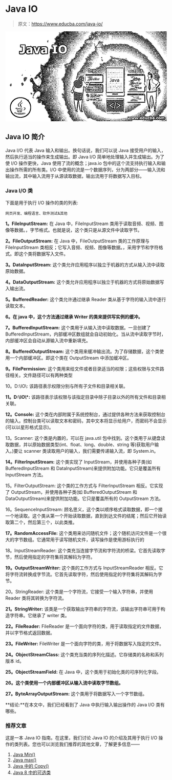# Java IO

> 原文：<https://www.educba.com/java-io/>

![Java IO](img/c69e0ac7912ec4b5199de835ab5c0a3d.png)



## Java IO 简介

Java I/O 代表 Java 输入和输出。换句话说，我们可以说 Java 接受用户的输入，然后执行适当的操作来生成输出。即 Java I/O 简单地处理输入并生成输出。为了使 I/O 操作更快，Java 使用了流的概念；java.io 包中的这个流支持执行输入和输出操作所需的所有类。I/O 中使用的流是一个数据序列，分为两部分——输入流和输出流，其中输入流用于从源读取数据，输出流用于将数据写入目标。

### Java I/O 类

下面是用于执行 I/O 操作的类的列表:

<small>网页开发、编程语言、软件测试&其他</small>

**1。FileInputStream:** 在 Java 中，FileInputStream 类用于读取音频、视频、图像等数据。，字节格式。也就是说，这个类只是从源文件中读取字节。

**2。FileOutputStream:** 在 Java 中，FileOutputStream 类的工作原理与 FileInputStream 类相反；它写入音频、视频、图像等数据。，采用字节和字符格式。即这个类将数据写入文件。

**3。DataInputStream:** 这个类允许应用程序以独立于机器的方式从输入流中读取原始数据。

**4。DataOutputStream:** 这个类允许应用程序以独立于机器的方式将原始数据写入输出流。

**5。BufferedReader:** 这个类允许通过继承 Reader 类从基于字符的输入流中逐行读取文本。

**6。在 java 中，这个方法通过继承 Writer 的类来提供写实例的缓冲。**

**7。BufferedInputStream:** 这个类用于从输入流中读取数据。一旦创建了 BufferedInputStream，内部缓冲区数组就会自动初始化。当从流中读取字节时，内部缓冲区会自动从源输入流中重新填充。

**8。BufferedOutputStream:** 这个类用来缓冲输出流。为了存储数据，这个类使用一个内部缓冲区。即这个类在 OutputStream 中添加缓冲区。

**9。FilePermission:** 这个类用来给文件或者目录适当的权限；这些权限与文件路径相关。文件路径可以有两种类型

10。D:\\IO\\: 该路径表示权限分别与所有子文件和目录相关联。

**11。D:\\IO\\*:** 该路径表示该权限与该指定目录中除子目录以外的所有文件和目录相关联。

**12。Console:** 这个类在内部附属于系统控制台，通过提供各种方法来获取控制台的输入。控制台类可以读取文本和密码，其中文本将显示给用户，而密码不会显示(可以以星形格式显示)。

13。Scanner: 这个类是内置的，可以在 java.util 包中找到。这个类用于从键盘读取数据，并以原始数据类型(int、float、long、double、string 等)获取用户输入。)要让 scanner 类读取用户的输入，我们需要传递输入流，即 System.in。

**14。FilterInputStream:** 这个类实现了 InputStream，并使用各种子类(如 BufferedInputStream 和 DataInputStream)来提供附加功能。它只是覆盖所有 InputStream 方法。

15。FilterOutputStream: 这个类的工作方式与 FilterInputStream 相反。它实现了 OutputStream，并使用各种子类(如 BufferedOutputStream 和 DataOutputStream)来提供附加功能。它只是覆盖所有的 OutputStream 方法。

16。SequenceInputStream: 顾名思义，这个类以顺序格式读取数据，即一个接一个地读取。这个类从第一个开始读取数据，直到到达文件的结尾；然后它开始读取第二个，然后第三个，以此类推。

**17。RandomAccessFile:** 这个类用来访问随机文件；这个随机访问文件是一个很大的字节数组。它通常用于读写随机文件，读写操作是使用游标执行的

18。InputStreamReader: 这个类充当连接字节流和字符流的桥梁。它首先读取字节，然后使用指定的字符集将其解码为字符。

**19。OutputStreamWriter:** 这个类的工作方式与 InputStreamReader 相反。它将字符流转换成字节流。它首先读取字符，然后使用指定的字符集将其解码为字节。

20。StringReader: 这个类是一个字符流，它接受一个输入字符串，并使用 Reader 类将其转换为字符流。

**21。StringWriter:** 该类是一个获取输出字符串的字符流，该输出字符串可用于构造字符串。它继承了 writer 类。

**22。FileReader:** FileReader 是一个面向字符的类，用于读取指定的文件数据，并以字节格式返回数据。

**23。FileWriter:** FileWriter 是一个面向字符的类，用于将数据写入指定的文件。

**24。ObjectStreamClass:** 这个类充当类的序列化描述。它存储类的名称和系列版本 id。

**25。ObjectStreamField:** 在 Java 中，这个类用于初始化类的可序列化字段。

**26。这个类使用一个内部缓冲区从输入流中读取字节数组。**

**27。ByteArrayOutputStream:** 这个类用于将数据写入一个字节数组。

**结论:**在本文中，我们已经看到了 Java 中执行输入输出操作的 Java I/O 类有哪些。

### 推荐文章

这是一本 Java IO 指南。在这里，我们讨论 Java IO 的介绍及其用于执行 I/O 操作的类列表。您也可以浏览我们推荐的其他文章，了解更多信息——

1.  [Java Min()](https://www.educba.com/java-min/)
2.  [Java max()](https://www.educba.com/java-max/)
3.  [Java 中的 Copy()](https://www.educba.com/copy-in-java/)
4.  [Java 8 中的可选类](https://www.educba.com/optional-class-in-java-8/)





